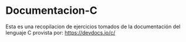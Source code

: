 # Documentacion-C
Esta es una recopilacion de ejercicios tomados de la documentación del lenguaje C provista por: https://devdocs.io/c/
